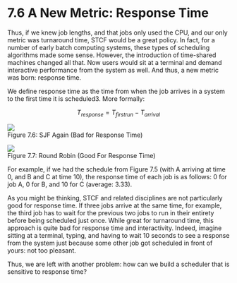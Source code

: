 # 7.6 A New Metric: Response Time  

Thus, if we knew job lengths, and that jobs only used the CPU, and our only metric was turnaround time, STCF would be a great policy. In fact, for a number of early batch computing systems, these types of scheduling algorithms made some sense. However, the introduction of time-shared machines changed all that. Now users would sit at a terminal and demand interactive performance from the system as well. And thus, a new metric was born: response time.  

We define response time as the time from when the job arrives in a system to the first time it is scheduled3. More formally:  

$$
T _ { r e s p o n s e } = T _ { f i r s t r u n } - T _ { a r r i v a l }
$$  

![](images/9f687d3a708e1201a38c2e722eb8444127b32719851bf3db2c06fc98800fde21.jpg)  
Figure 7.6: SJF Again (Bad for Response Time)  

![](images/c50b696cd01f5d28cd5118d4ab355713816724d8c9b82643665e5bc5426605d7.jpg)  
Figure 7.7: Round Robin (Good For Response Time)  

For example, if we had the schedule from Figure 7.5 (with A arriving at time 0, and B and C at time 10), the response time of each job is as follows: 0 for job A, 0 for B, and 10 for C (average: 3.33).  

As you might be thinking, STCF and related disciplines are not particularly good for response time. If three jobs arrive at the same time, for example, the third job has to wait for the previous two jobs to run in their entirety before being scheduled just once. While great for turnaround time, this approach is quite bad for response time and interactivity. Indeed, imagine sitting at a terminal, typing, and having to wait 10 seconds to see a response from the system just because some other job got scheduled in front of yours: not too pleasant.  

Thus, we are left with another problem: how can we build a scheduler that is sensitive to response time?  

